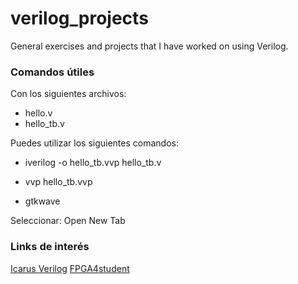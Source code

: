# verilog_projects
General exercises and projects that I have worked on using Verilog.

### Comandos útiles

Con los siguientes archivos:
- hello.v
- hello_tb.v

Puedes utilizar los siguientes comandos:

- iverilog -o hello_tb.vvp hello_tb.v
- vvp hello_tb.vvp

- gtkwave

Seleccionar: Open New Tab

### Links de interés

[Icarus Verilog](https://bleyer.org/icarus/)
[FPGA4student](https://www.fpga4student.com/p/verilog-project.html)
